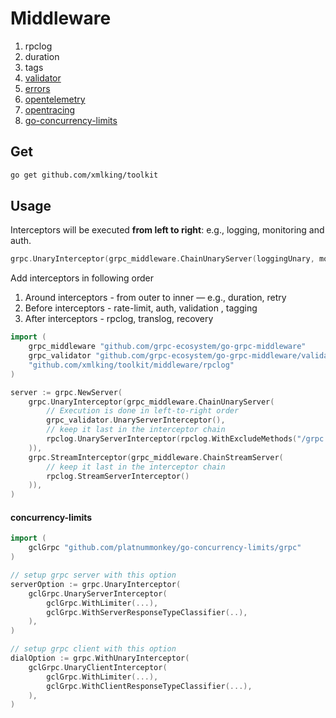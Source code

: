 # Middleware

1. rpclog
1. duration
1. tags
1. [validator](github.com/grpc-ecosystem/go-grpc-middleware/validator)
1. [errors](https://github.com/cockroachdb/errors/blob/master/grpc/main_test.go)
1. [opentelemetry](https://github.com/open-telemetry/opentelemetry-go-contrib/tree/master/instrumentation/google.golang.org/grpc)
1. [opentracing](https://github.com/grpc-ecosystem/grpc-opentracing)
1. [go-concurrency-limits](https://github.com/platinummonkey/go-concurrency-limits)



## Get

```bash
go get github.com/xmlking/toolkit
```

## Usage

Interceptors will be executed **from left to right**: e.g., logging, monitoring and auth.
```go
grpc.UnaryInterceptor(grpc_middleware.ChainUnaryServer(loggingUnary, monitoringUnary, authUnary),)
```

Add interceptors in following order
1. Around interceptors - from outer to inner — e.g., duration,  retry  
2. Before interceptors - rate-limit, auth, validation , tagging 
3. After interceptors - rpclog, translog, recovery

```go
import (
    grpc_middleware "github.com/grpc-ecosystem/go-grpc-middleware"
    grpc_validator "github.com/grpc-ecosystem/go-grpc-middleware/validator"
    "github.com/xmlking/toolkit/middleware/rpclog"
)

server := grpc.NewServer(
    grpc.UnaryInterceptor(grpc_middleware.ChainUnaryServer(
        // Execution is done in left-to-right order
        grpc_validator.UnaryServerInterceptor(),
        // keep it last in the interceptor chain
        rpclog.UnaryServerInterceptor(rpclog.WithExcludeMethods("/grpc.health.v1.Health/Check", "/api.MyService/*")),
    )),
    grpc.StreamInterceptor(grpc_middleware.ChainStreamServer(
        // keep it last in the interceptor chain
        rpclog.StreamServerInterceptor()
    )),
)
```

#### concurrency-limits

```go
import (
    gclGrpc "github.com/platnummonkey/go-concurrency-limits/grpc"
)

// setup grpc server with this option
serverOption := grpc.UnaryInterceptor(
    gclGrpc.UnaryServerInterceptor(
        gclGrpc.WithLimiter(...),
        gclGrpc.WithServerResponseTypeClassifier(..),
    ),
)

// setup grpc client with this option
dialOption := grpc.WithUnaryInterceptor(
    gclGrpc.UnaryClientInterceptor(
        gclGrpc.WithLimiter(...),
        gclGrpc.WithClientResponseTypeClassifier(...),
    ),
)
```
